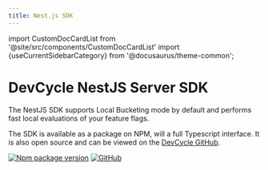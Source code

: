 ```yaml
---
title: Nest.js SDK
---
```


import CustomDocCardList from '@site/src/components/CustomDocCardList'
import {useCurrentSidebarCategory} from '@docusaurus/theme-common';

# DevCycle NestJS Server SDK

The NestJS SDK supports Local Bucketing mode by default and performs fast local evaluations of your feature flags.

<CustomDocCardList items={useCurrentSidebarCategory().items} columnWidth={6} />

The SDK is available as a package on NPM, will a full Typescript interface. 
It is also open source and can be viewed on the [DevCycle GitHub](https://github.com/DevCycleHQ/js-sdks/tree/main/sdk/nestjs).

[![Npm package version](https://badgen.net/npm/v/@devcycle/nestjs-server-sdk)](https://www.npmjs.com/package/@devcycle/nestjs-server-sdk)
[![GitHub](https://img.shields.io/github/stars/devcyclehq/js-sdks.svg?style=social&label=Star&maxAge=2592000)](https://github.com/devcyclehq/js-sdks)

